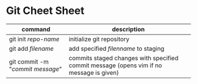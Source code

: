 # Git Cheet Sheet 


| command | description  | 
| --------|------------- |
| git init *repo-name* | initialize git repository |
| git add *filename* | add specified *filenname* to staging |
| git commit -m "*commit message*"     |  commits staged changes with specified commit message (opens vim if no message is given) |
